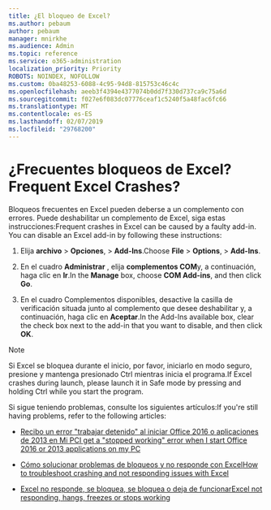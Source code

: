 ```yaml
---
title: ¿El bloqueo de Excel?
ms.author: pebaum
author: pebaum
manager: mnirkhe
ms.audience: Admin
ms.topic: reference
ms.service: o365-administration
localization_priority: Priority
ROBOTS: NOINDEX, NOFOLLOW
ms.custom: 0ba48253-6088-4c95-94d8-815753c46c4c
ms.openlocfilehash: aeeb3f4394e4377074b0dd7f330d737ca9c75a6d
ms.sourcegitcommit: f027e6f083dc07776ceaf1c5240f5a48fac6fc66
ms.translationtype: MT
ms.contentlocale: es-ES
ms.lasthandoff: 02/07/2019
ms.locfileid: "29768200"
---
```

# <a name="frequent-excel-crashes"></a><span data-ttu-id="c06ae-102">¿Frecuentes bloqueos de Excel?</span><span class="sxs-lookup"><span data-stu-id="c06ae-102">Frequent Excel Crashes?</span></span>

<span data-ttu-id="c06ae-p101">Bloqueos frecuentes en Excel pueden deberse a un complemento con errores. Puede deshabilitar un complemento de Excel, siga estas instrucciones:</span><span class="sxs-lookup"><span data-stu-id="c06ae-p101">Frequent crashes in Excel can be caused by a faulty add-in. You can disable an Excel add-in by following these instructions:</span></span>
  
1. <span data-ttu-id="c06ae-105">Elija **archivo** \> **Opciones**, \> **Add-Ins**.</span><span class="sxs-lookup"><span data-stu-id="c06ae-105">Choose **File** \> **Options**, \> **Add-Ins**.</span></span>
    
2. <span data-ttu-id="c06ae-106">En el cuadro **Administrar** , elija **complementos COM**y, a continuación, haga clic en **Ir**.</span><span class="sxs-lookup"><span data-stu-id="c06ae-106">In the **Manage** box, choose **COM Add-ins**, and then click **Go**.</span></span>
    
3. <span data-ttu-id="c06ae-107">En el cuadro Complementos disponibles, desactive la casilla de verificación situada junto al complemento que desee deshabilitar y, a continuación, haga clic en **Aceptar**.</span><span class="sxs-lookup"><span data-stu-id="c06ae-107">In the Add-Ins available box, clear the check box next to the add-in that you want to disable, and then click **OK**.</span></span>
    
> [!NOTE]
> <span data-ttu-id="c06ae-108">Si Excel se bloquea durante el inicio, por favor, iniciarlo en modo seguro, presione y mantenga presionado Ctrl mientras inicia el programa.</span><span class="sxs-lookup"><span data-stu-id="c06ae-108">If Excel crashes during launch, please launch it in Safe mode by pressing and holding Ctrl while you start the program.</span></span> 
  
<span data-ttu-id="c06ae-109">Si sigue teniendo problemas, consulte los siguientes artículos:</span><span class="sxs-lookup"><span data-stu-id="c06ae-109">If you're still having problems, refer to the following articles:</span></span>
  
- [<span data-ttu-id="c06ae-110">Recibo un error "trabajar detenido" al iniciar Office 2016 o aplicaciones de 2013 en Mi PC</span><span class="sxs-lookup"><span data-stu-id="c06ae-110">I get a "stopped working" error when I start Office 2016 or 2013 applications on my PC</span></span>](https://support.office.com/article/52bd7985-4e99-4a35-84c8-2d9b8301a2fa.aspx)
    
- [<span data-ttu-id="c06ae-111">Cómo solucionar problemas de bloqueos y no responde con Excel</span><span class="sxs-lookup"><span data-stu-id="c06ae-111">How to troubleshoot crashing and not responding issues with Excel</span></span>](https://support.microsoft.com/help/2758592/how-to-troubleshoot-crashing-and-not-responding-issues-with-excel)
    
- [<span data-ttu-id="c06ae-112">Excel no responde, se bloquea, se bloquea o deja de funcionar</span><span class="sxs-lookup"><span data-stu-id="c06ae-112">Excel not responding, hangs, freezes or stops working</span></span>](https://support.office.com/article/37e7d3c9-9e84-40bf-a805-4ca6853a1ff4.aspx)
    

